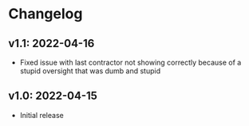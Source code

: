 # Changelog

## v1.1: 2022-04-16
* Fixed issue with last contractor not showing correctly because of a stupid oversight that was dumb and stupid

## v1.0: 2022-04-15
* Initial release
